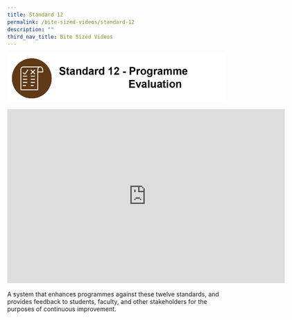 ```yaml
---
title: Standard 12
permalink: /bite-sized-videos/standard-12
description: ""
third_nav_title: Bite Sized Videos
---
```

![](/images/cdio12.png)

<iframe width="640" height="400" src="https://www.youtube.com/embed/GlQW6yDT5Ns" title="YouTube video player" frameborder="0" allow="accelerometer; autoplay; clipboard-write; encrypted-media; gyroscope; picture-in-picture" allowfullscreen></iframe>

A system that enhances programmes against these twelve standards, and provides feedback to students, faculty, and other stakeholders for the purposes of continuous improvement.